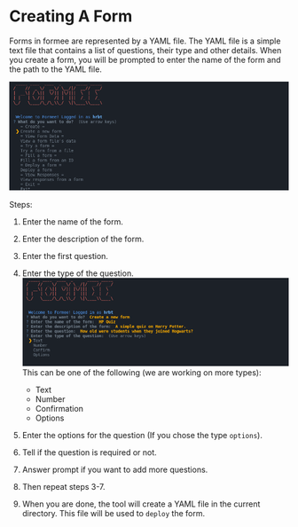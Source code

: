 # Creating A Form

Forms in formee are represented by a YAML file. The YAML file is a simple text file that contains a list of questions, their type and other details. When you create a form, you will be prompted to enter the name of the form and the path to the YAML file.

![The Action Prompt](../docs_assets/images/screenshots/2-Formee.png)

Steps:
1. Enter the name of the form.
2. Enter the description of the form.
3. Enter the first question.
4. Enter the type of the question.
    ![Selecting the type prompt](../docs_assets/images/screenshots/3-Formee.png)
    This can be one of the following (we are working on more types):
    * Text
    * Number
    * Confirmation
    * Options 
    
5. Enter the options for the question (If you chose the type `options`).
6. Tell if the question is required or not.
7. Answer prompt if you want to add more questions.
8. Then repeat steps 3-7.
9. When you are done, the tool will create a YAML file in the current directory. This file will be used to `deploy` the form.